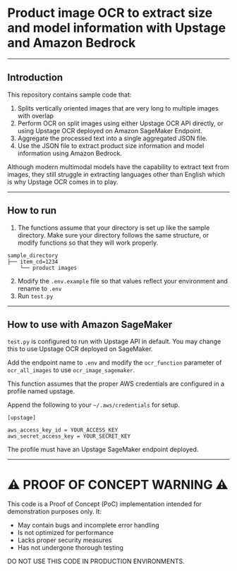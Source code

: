 # Product image OCR to extract size and model information with Upstage and Amazon Bedrock 

---
## Introduction

This repository contains sample code that:
1. Splits vertically oriented images that are very long to multiple images with overlap
2. Perform OCR on split images using either Upstage OCR API directly, or using Upstage OCR deployed on Amazon SageMaker Endpoint.
3. Aggregate the processed text into a single aggregated JSON file.
4. Use the JSON file to extract product size information and model information using Amazon Bedrock.

Although modern multimodal models have the capability to extract text from images, they still struggle in extracting languages other than English which is why Upstage OCR comes in to play.

---

## How to run

1. The functions assume that your directory is set up like the sample directory. Make sure your directory follows the same structure, or modify functions so that they will work properly. 
```
sample_directory
├── item_cd=1234
    └── product images
```

2. Modify the `.env.example` file so that values reflect your environment and rename to `.env`
3. Run `test.py`
---
## How to use with Amazon SageMaker
`test.py` is configured to run with Upstage API in default. You may change this to use Upstage OCR deployed on SageMaker.

Add the endpoint name to `.env` and modify the `ocr_function` parameter of `ocr_all_images` to use `ocr_image_sagemaker`. 

This function assumes that the proper AWS credentials are configured in a profile named upstage.

Append the following to your `~/.aws/credentials` for setup.

```
[upstage]

aws_access_key_id = YOUR_ACCESS_KEY
aws_secret_access_key = YOUR_SECRET_KEY
```

The profile must have an Upstage SageMaker endpoint deployed.

---
# ⚠️ PROOF OF CONCEPT WARNING ⚠️

This code is a Proof of Concept (PoC) implementation intended for demonstration purposes only. It:
- May contain bugs and incomplete error handling
- Is not optimized for performance
- Lacks proper security measures
- Has not undergone thorough testing

DO NOT USE THIS CODE IN PRODUCTION ENVIRONMENTS.